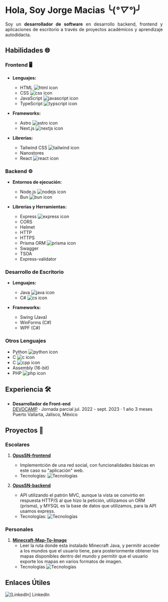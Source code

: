 # Hola, Soy Jorge Macias ╰(_°▽°_)╯

<p align="justify">
  Soy un <b>desarrollador de software</b> en desarrollo backend, frontend y aplicaciones
  de escritorio a través de proyectos académicos y aprendizaje autodidacta.
</p>

## Habilidades 🌐

### Frontend 🖥️

- **Lenguajes:**
  - HTML ![html icon](https://skillicons.dev/icons?i=html)
  - CSS ![css icon](https://skillicons.dev/icons?i=css)
  - JavaScript ![javascript icon](https://skillicons.dev/icons?i=javascript)
  - TypeScript ![typscript icon](https://skillicons.dev/icons?i=ts)

- **Frameworks:**
  - Astro ![astro icon](https://skillicons.dev/icons?i=astro)
  - Next.js ![nextjs icon](https://skillicons.dev/icons?i=nextjs)

- **Librerías:**
  - Tailwind CSS ![tailwind icon](https://skillicons.dev/icons?i=tailwind)
  - Nanostores
  - React ![react icon](https://skillicons.dev/icons?i=react)

### Backend ⚙️

- **Entornos de ejecución:**
  - Node.js ![nodejs icon](https://skillicons.dev/icons?i=nodejs)
  - Bun ![bun icon](https://skillicons.dev/icons?i=bun)

- **Librerías y Herramientas:**
  - Express ![express icon](https://skillicons.dev/icons?i=express)
  - CORS
  - Helmet
  - HTTP
  - HTTPS
  - Prisma ORM ![prisma icon](https://skillicons.dev/icons?i=prisma)
  - Swagger
  - TSOA
  - Express-validator

### Desarrollo de Escritorio

- **Lenguajes:**
  - Java ![java icon](https://skillicons.dev/icons?i=java)
  - C# ![cs icon](https://skillicons.dev/icons?i=cs)

- **Frameworks:**
  - Swing (Java)
  - WinForms (C#)
  - WPF (C#)

### Otros Lenguajes

- Python ![python icon](https://skillicons.dev/icons?i=python)
- C ![c icon](https://skillicons.dev/icons?i=c)
- C ![cpp icon](https://skillicons.dev/icons?i=cpp)
- Assembly (16-bit)
- PHP ![php icon](https://skillicons.dev/icons?i=php)

## Experiencia 🛠️

- **Desarrollador de Front-end**  
[DEVOCAMP](https://www.linkedin.com/company/devocapm/) ·
Jornada parcial
jul. 2022 - sept. 2023 · 1 año 3 meses  
Puerto Vallarta, Jalisco, México

## Proyectos 🚀

### Escolares

1. [**OpusSN-frontend**](https://github.com/Jorgemacias-12/OpusSN-frontend)
   - Implementción de una red social, con funcionalidades básicas en este caso su
   "aplicación" web.
   - Tecnologías: ![Tecnologías](https://skillicons.dev/icons?i=astro,react,html,css,js,tailwind,ts)

2. [**OpusSN-backend**](https://github.com/Jorgemacias-12/OpusSN-backend)
   - API utilizando el patrón MVC, aunque la vista se convirtio en respuesta
   HTTP/S al que hizo la petición, utilizamos un ORM (prisma), y MYSQL es la
   base de datos que utilizamos, para la API usamos express.
   - Tecnologías: ![Tecnologías](https://skillicons.dev/icons?i=expressjs,prisma,mysql,bun,)

### Personales

1. [**Minecraft-Map-To-Image**](https://github.com/Jorgemacias-12/Minecraft-Map-To-Image)
   - Leer la ruta donde esta instalado Minecraft Java, y permitir acceder a los
   mundos que el usuario tiene, para posteriormente obtener los mapas disponibles
   dentro del mundo y permitir que el usuario exporte los
   mapas en varios formatos de imagen.
   - Tecnologías ![Tecnologías](https://skillicons.dev/icons?i=cs)

## Enlaces Útiles

![[LinkedIn]](https://skillicons.dev/icons?i=linkedin) LinkedIn
